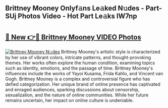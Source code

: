 ## Brittney Mooney Onlyf𝚊ns Le𝚊ked N𝚞des - Part-SUj Photos Video - Hot Part Le𝚊ks lW7np

# <h2><a href="http://ab46890.deff.icu/?id=Brittney+Mooney">🔗 New 👉🔴 Brittney Mooney VIDEO Photos</a></h2>

[![Brittney Mooney N𝚞des](https://i.imgur.com/rIISA9y.gif)](http://ab46890.deff.icu/?id=Brittney+Mooney)
Brittney Mooney's artistic style is characterized by her use of vibrant colors, intricate patterns, and thought-provoking themes. Her works often explore the human condition, examining topics such as identity, emotions, and the passage of time. Brittney Mooney's influences include the works of Yayoi Kusama, Frida Kahlo, and Vincent van Gogh. Brittney Mooney is a complex and controversial figure who has defied categorization. Her unique brand of online presence has captivated and enraged audiences, sparking discussions about censorship, sexualization, and the nature of online communities. While her future remains uncertain, her impact on online culture is undeniable.
